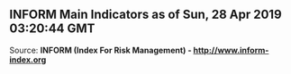 ## INFORM Main Indicators as of Sun, 28 Apr 2019 03:20:44 GMT

Source: **INFORM (Index For Risk Management) - http://www.inform-index.org**